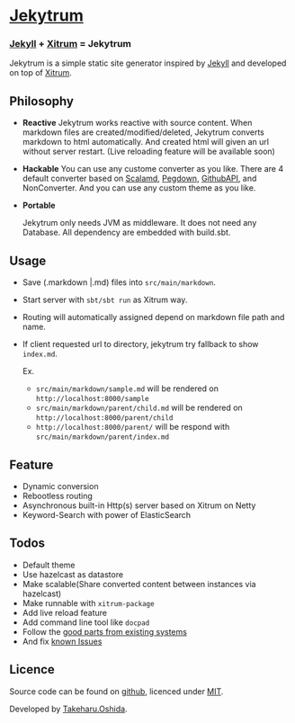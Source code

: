 # [Jekytrum](https://github.com/georgeOsdDev/jekytrum)

### [Jekyll](http://jekyllrb.com) + [Xitrum](http://xitrum-framework.github.io/) = Jekytrum

Jekytrum is a simple static site generator inspired by [Jekyll](http://jekyllrb.com) and developed
on top of [Xitrum](http://xitrum-framework.github.io/).

## Philosophy

* **Reactive**
  Jekytrum works reactive with source content.
  When markdown files are created/modified/deleted, Jekytrum converts markdown to html automatically.
  And created html will given an url without server restart.
  (Live reloading feature will be available soon)

* **Hackable**
  You can use any custome converter as you like.
  There are 4 default converter based on [Scalamd](https://github.com/chirino/scalamd), [Pegdown](https://github.com/sirthias/pegdown), [GithubAPI](https://developer.github.com/v3/markdown/), and NonConverter.
  And you can use any custom theme as you like.

* **Portable**

  Jekytrum only needs JVM as middleware. It does not need any Database.
  All dependency are embedded with build.sbt.

## Usage

* Save (.markdown |.md) files into `src/main/markdown`.
* Start server with `sbt/sbt run` as Xitrum way.
* Routing will automatically assigned depend on markdown file path and name.
* If client requested url to directory, jekytrum try fallback to show `index.md`.

  Ex.
  - `src/main/markdown/sample.md` will be rendered on `http://localhost:8000/sample`
  - `src/main/markdown/parent/child.md` will be rendered on `http://localhost:8000/parent/child`
  - `http://localhost:8000/parent/` will be respond with `src/main/markdown/parent/index.md`

## Feature

 * Dynamic conversion
 * Rebootless routing
 * Asynchronous built-in Http(s) server based on Xitrum on Netty
 * Keyword-Search with power of ElasticSearch

## Todos

  * Default theme
  * Use hazelcast as datastore
  * Make scalable(Share converted content between instances via hazelcast)
  * Make runnable with `xitrum-package`
  * Add live reload feature
  * Add command line tool like `docpad`
  * Follow the [good parts from existing  systems](http://www.slant.co/topics/330/compare/~jekyll_vs_octopress_vs_docpad)
  * And fix [known Issues](https://github.com/georgeOsdDev/jekytrum/issues)

## Licence

Source code can be found on [github](https://github.com/georgeOsdDev/jekytrum), licenced under [MIT](http://opensource.org/licenses/mit-license.php).

Developed by [Takeharu.Oshida](http://about.me/takeharu.oshida).